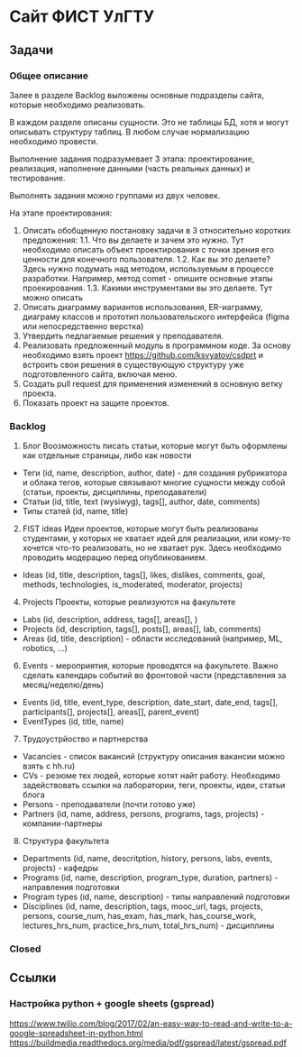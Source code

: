 # Сайт ФИСТ УлГТУ

## Задачи
### Общее описание
Залее в разделе Backlog выложены основные подразделы сайта, которые необходимо реализовать.

В каждом разделе описаны сущности. Это не таблицы БД, хотя и могут описывать структуру таблиц. В любом случае нормализацию необходимо провести.

Выполнение задания подразумевает 3 этапа: проектирование, реализация, наполнение данными (часть реальных данных) и тестирование.

Выполнять задания можно группами из двух человек.

На этапе проектирования:
1. Описать обобщенную постановку задачи в 3 относительно коротких предложения:
1.1. Что вы делаете и зачем это нужно. Тут необходимо описать объект проектирования с точки зрения его ценности для конечного пользователя.
1.2. Как вы это делаете? Здесь нужно подумать над методом, используемым в процессе разработки. Например, метод comet - опишите основные этапы проекирования.
1.3. Какими инструментами вы это делаете. Тут можно описать
2. Описать диаграмму вариантов использования, ER-иаграмму, диаграму классов и прототип пользовательского интерфейса (figma или непосредственно верстка)
3. Утвердить педлагаемые решения у преподавателя.
4. Реализовать предложенный модуль в программном коде. За основу необходимо взять проект https://github.com/ksvyatov/csdprt и встроить свои решения в существующую структуру уже подготовленного сайта, включая меню. 
5. Создать pull request для применения изменений в основную ветку проекта.
6. Показать проект на защите проектов.

### Backlog
1. Блог
Воозможность писать статьи, которые могут быть оформлены как отдельные страницы, либо как новости
* Теги (id, name, description, author, date) - для создания рубрикатора и облака тегов, которые связывают многие сущности между собой (статьи, проекты, дисциплины, преподаватели)
* Статьи (id, title, text (wysiwyg), tags[], author, date, comments)
* Типы статей (id, name, title)

2. FIST ideas
Идеи проектов, которые могут быть реализованы студентами, у которых не хватает идей для реализации, или кому-то хочется что-то реализовать, но не хватает рук.
Здесь необходимо проводить модерацию перед опубликованием.
* Ideas (id, title, description, tags[], likes, dislikes, comments, goal, methods, technologies, is_moderated, moderator, projects)


4. Projects
Проекты, которые реализуются на факультете
* Labs (id, description, address, tags[], areas[], )
* Projects (id, description, tags[], posts[], areas[], lab, comments)
* Areas (id, title, description) - области исследований (например, ML, robotics, ...)

6. Events - мероприятия, которые проводятся на факультете. Важно сделать календарь событий во фронтовой части (представления за месяц/неделю/день)
* Events (id, title, event_type, description, date_start, date_end, tags[], participants[], projects[], areas[], parent_event)
* EventTypes (id, title, name)

7. Трудоустрйоство и партнерства
* Vacancies - список вакансий (структуру описания вакансии можно взять с hh.ru)
* CVs - резюме тех людей, которые хотят найт работу.
Необходимо задействовать ссылки на лаборатории, теги, проекты, идеи, статьи блога
* Persons - преподаватели (почти готово уже)
* Partners (id, name, address, persons, programs, tags, projects) - компании-партнеры

8. Структура факультета
* Departments (id, name, descritption, history, persons, labs, events, projects) - кафедры
* Programs (id, name, description, program_type, duration, partners) - направления подготовки
* Program types (id, name, description) - типы направлений подготовки
* Disciplines  (id, name, description, tags, mooc_url, tags, projects, persons, course_num, has_exam, has_mark, has_course_work, lectures_hrs_num, practice_hrs_num, total_hrs_num) - дисциплины



### Closed

## Ссылки 
### Настройка python + google sheets (gspread)
https://www.twilio.com/blog/2017/02/an-easy-way-to-read-and-write-to-a-google-spreadsheet-in-python.html
https://buildmedia.readthedocs.org/media/pdf/gspread/latest/gspread.pdf
